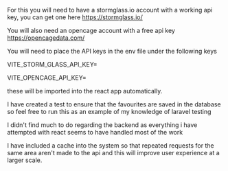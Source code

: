 For this you will need to have a stormglass.io account with a working api key, you can get one here https://stormglass.io/

You will also need an opencage account with a free api key https://opencagedata.com/

You will need to place the API keys in the env file under the following keys

VITE_STORM_GLASS_API_KEY=

VITE_OPENCAGE_API_KEY=

these will be imported into the react app automatically. 

I have created a test to ensure that the favourites are saved in the database so feel free to run this as an example of my knowledge of laravel testing

I didn't find much to do regarding the backend as everything i have attempted with react seems to have handled most of the work

I have included a cache into the system so that repeated requests for the same area aren't made to the api and this will improve user experience at a larger scale.
